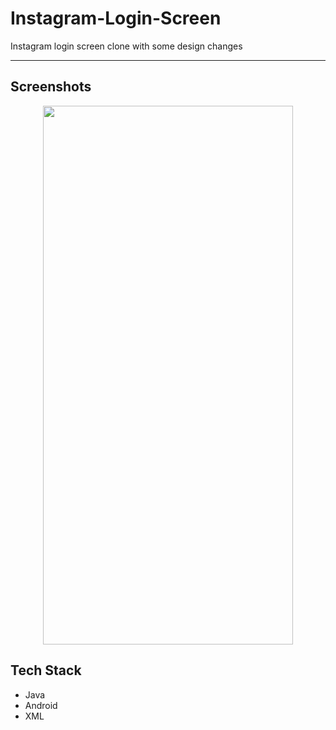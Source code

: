 # Instagram-Login-Screen
Instagram login screen clone with some design changes

---

## Screenshots
<p align="center">

<img width="400" height="862" src="https://user-images.githubusercontent.com/53803245/118583449-b98cb480-b7b2-11eb-8814-46220cf03ae2.png"/> 

</p>

## Tech Stack
- Java
- Android
- XML

